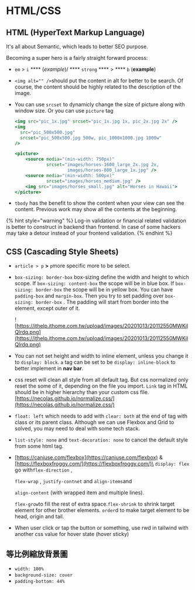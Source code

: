 # HTML/CSS

## HTML (HyperText Markup Language)

It's all about Semantic, which leads to better SEO purpose.

Becoming a super hero is a fairly straight forward process:

* `em` > `i` **** (_example_)/ **** `strong` **** > **** `b` (**example**)&#x20;
* `<img alt="" />`should put the content in alt for better to be search. Of course, the content should be highly related to the description of the image.
*   You can use `srcset` to dynamicly change the size of picture along with window size. Or you can use `picture` tag

    ```jsx
    <img src="pic_1x.jpg" srcset="pic_1x.jpg 1x, pic_2x.jpg 2x" />
    <img
      src="pic_500x500.jpg"
      srcset="pic_500x500.jpg 500w, pic_1000x1000.jpg 1000w"
    />

    <picture>
        <source media="(min-width: 750px)"
                srcset="images/horses-1600_large_2x.jpg 2x,
                        images/horses-800_large_1x.jpg" />
        <source media="(min-width: 500px)"
                srcset="images/horses_medium.jpg" />
        <img src="images/horses_small.jpg" alt="Horses in Hawaii">
    </picture>
    ```
* `tbody` has the benefit to show the content when your view can see the content. Previous work may show all the contents at the beginning.

{% hint style="warning" %}
Log-in validation or financial related validation is better to construct in backend than frontend. In case of some hackers may take a detour instead of your frontend validation.
{% endhint %}

## CSS (Cascading Style Sheets)

* `article > p` **>** `p`more specific more to be select.
*   `box-sizing: border-box` box-sizing define the width and height to which scope. If `box-sizing: content-box` the scope will  be in blue box. If `box-sizing: border-box` the scope will  be in yellow box. You can have `padding-box` and `margin-box`. Then you try to set padding over `box-sizing: border-box` . The padding will start from border into the element, except outer of it.

    ![https://ithelp.ithome.com.tw/upload/images/20201013/20112550MWKjlQlrdq.png](https://ithelp.ithome.com.tw/upload/images/20201013/20112550MWKjlQlrdq.png)
* You can not set height and width to inline element, unless you change it to `display: block`. `a` tag can be set to be `display: inline-block` to better implement in **nav bar**.
* css reset will clean all style from all default tag. But css normalized only reset the some of it, depending on the file you import. `Link` tag in HTML should be in higher hierarchy  than your custom css file. [https://necolas.github.io/normalize.css/](https://necolas.github.io/normalize.css/)
* `float: left` which needs to add with `clear: both` at the end of tag with class or its parent class. Although we can use Flexbox and Grid to solved, you may need to deal with some tech stack.
* `list-style: none` and `text-decoration: none` to cancel the default style from some html tag.
*   [https://caniuse.com/flexbox](https://caniuse.com/flexbox) & [https://flexboxfroggy.com/](https://flexboxfroggy.com/)\
    `display: flex` go with`flex-direction` ,

    `flex-wrap` , `justify-contnet` and `align-items`and&#x20;

    `align-content` (with wrapped item and multiple lines).&#x20;

    `flex-grow`to fill the rest of extra space.`flex-shrink` to shrink target element for other brother elements. `order`d to make target element to be head, origin and tail.
* When user click or tap the button or something, use rwd in tailwind with another css value for hover state (hover sticky)

## 等比例縮放背景圖

* `width: 100%`
* `background-size: cover`
* `padding-bottom: 44%`
